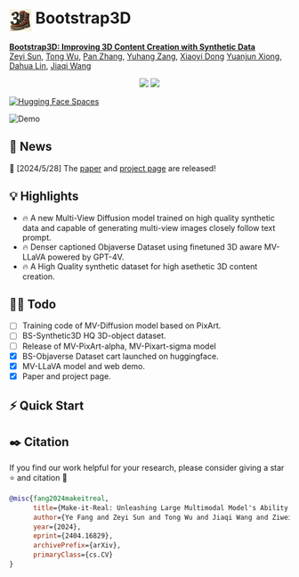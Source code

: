 # <img src="assets/icon.jpg" style="vertical-align: -14px;" :height="40px" width="40px"> Bootstrap3D

**[Bootstrap3D: Improving 3D Content Creation with Synthetic Data](https://arxiv.org/abs/2404.16829)**
</br>
[Zeyi Sun](https://github.com/SunzeY),
[Tong Wu](https://wutong16.github.io/),
[Pan Zhang](https://panzhang0212.github.io/),
[Yuhang Zang](https://yuhangzang.github.io/),
[Xiaoyi Dong](https://lightdxy.github.io/)
[Yuanjun Xiong](http://yjxiong.me/),
[Dahua Lin](http://dahua.site/),
[Jiaqi Wang](https://myownskyw7.github.io/)

<p align="center">
<a href="https://arxiv.org/abs/2312.03818"><img src="https://img.shields.io/badge/arXiv-Paper-<color>"></a>
<a href="https://sunzey.github.io/Bootstrap3D/"><img src="https://img.shields.io/badge/Project-Website-red"></a>
</p>

[![Hugging Face Spaces](https://img.shields.io/badge/%F0%9F%A4%97%20Hugging%20Face-Spaces-yellow)](https://huggingface.co/spaces/Zery/Alpha_CLIP_ImgVar)

<!-- Hugging-face Demo `Make-it-Real`: (Coming soon) -->
<!-- [![Hugging Face Spaces(Coming soon)](https://img.shields.io/badge/%F0%9F%A4%97%20Hugging%20Face-Spaces-yellow)](https://huggingface.co/spaces/xxx) -->


<!-- <video src="https://github.com/Aleafy/Make_it_Real/blob/main/assets/demo.mp4?raw=true" controls="controls">
</video> -->

![Demo](./assets/cases.gif)


## 📜 News
🚀 [2024/5/28] The [paper](https://arxiv.org/abs/xxx) and [project page](https://sunzey.github.io/Bootstrap3D/) are released!

## 💡 Highlights
- 🔥 A new Multi-View Diffusion model trained on high quality synthetic data and capable of generating multi-view images closely follow text prompt.
- 🔥 Denser captioned Objaverse Dataset using finetuned 3D aware MV-LLaVA powered by GPT-4V.
- 🔥 A High Quality synthetic dataset for high asethetic 3D content creation. 

## 👨‍💻 Todo
- [ ] Training code of MV-Diffusion model based on PixArt.
- [ ] BS-Synthetic3D HQ 3D-object dataset.
- [ ] Release of MV-PixArt-alpha, MV-Pixart-sigma model
- [x] BS-Objaverse Dataset cart launched on huggingface.
- [x] MV-LLaVA model and web demo.
- [x] Paper and project page.

## ⚡ Quick Start




## ✒️ Citation
If you find our work helpful for your research, please consider giving a star ⭐ and citation 📝

```bibtex
@misc{fang2024makeitreal,
      title={Make-it-Real: Unleashing Large Multimodal Model's Ability for Painting 3D Objects with Realistic Materials}, 
      author={Ye Fang and Zeyi Sun and Tong Wu and Jiaqi Wang and Ziwei Liu and Gordon Wetzstein and Dahua Lin},
      year={2024},
      eprint={2404.16829},
      archivePrefix={arXiv},
      primaryClass={cs.CV}
}
```